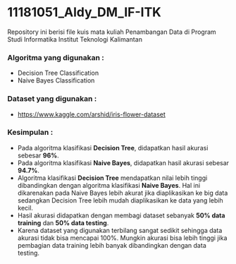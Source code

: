 # 11181051_Aldy_DM_IF-ITK
Repository ini berisi file kuis mata kuliah Penambangan Data di Program Studi Informatika Institut Teknologi Kalimantan

### Algoritma yang digunakan :
* Decision Tree Classification
* Naive Bayes Classification

### Dataset yang digunakan : 
* https://www.kaggle.com/arshid/iris-flower-dataset

### Kesimpulan :
* Pada algoritma klasifikasi **Decision Tree**, didapatkan hasil akurasi sebesar **96%**.
* Pada algoritma klasifikasi **Naive Bayes**, didapatkan hasil akurasi sebesar **94.7%**.
* Algoritma klasifikasi **Decision Tree** mendapatkan nilai lebih tinggi dibandingkan dengan algoritma klasifikasi **Naive Bayes**.
Hal ini dikarenakan pada Naive Bayes lebih akurat jika diaplikasikan ke big data sedangkan Decision Tree lebih mudah diaplikasikan ke data yang lebih kecil.
* Hasil akurasi didapatkan dengan membagi dataset sebanyak **50% data training** dan **50% data testing**. 
* Karena dataset yang digunakan terbilang sangat sedikit sehingga data akurasi tidak bisa mencapai 100%. Mungkin akurasi bisa lebih tinggi jika pembagian data training lebih banyak dibandingkan dengan data testing.
